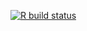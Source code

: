 <!-- badges: start -->
[![R build status](https://github.com/IainMcl/R-Unit-Testing/workflows/R-CMD-check/badge.svg)](https://github.com/IainMcl/R-Unit-Testing/actions)
<!-- badges: end -->
